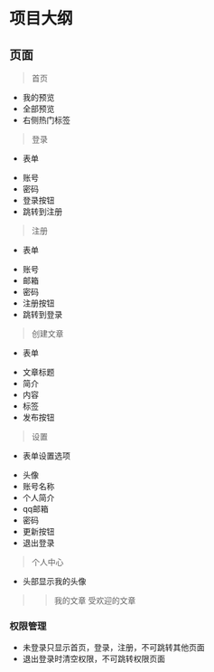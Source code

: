 # 项目大纲

## 页面

> 首页
+ 我的预览
+ 全部预览
+ 右侧热门标签

> 登录
+ 表单
 - 账号
 - 密码
 - 登录按钮
 - 跳转到注册
> 注册 
+ 表单
 - 账号
 - 邮箱
 - 密码
 - 注册按钮
 - 跳转到登录

> 创建文章
+ 表单
 - 文章标题
 - 简介
 - 内容
 - 标签
 - 发布按钮

> 设置
+ 表单设置选项
 - 头像
 - 账号名称
 - 个人简介
 - qq邮箱
 - 密码
 - 更新按钮
 - 退出登录

> 个人中心
  - 头部显示我的头像
 >> 我的文章
 >> 受欢迎的文章

### 权限管理
+ 未登录只显示首页，登录，注册，不可跳转其他页面
+ 退出登录时清空权限，不可跳转权限页面
